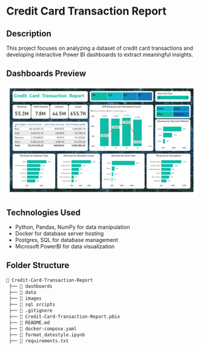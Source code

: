 # Credit Card Transaction Report

## Description

This project focuses on analyzing a dataset of credit card transactions and developing interactive Power BI dashboards to extract meaningful insights.

## Dashboards Preview

![Dashboard Screenshot](images/Credit_Card_Transactions_Report.jpg)

## Technologies Used

- Python, Pandas, NumPy for data manipulation
- Docker for database server hosting
- Postgres, SQL for database management
- Microsoft PowerBI for data visualization

## Folder Structure

```
📂 Credit-Card-Transaction-Report
 ├── 📂 dashboards
 ├── 📂 data
 ├── 📂 images
 ├── 📂 sql srcipts
 ├── 📜 .gitignore
 ├── 📜 Credit-Card-Transaction-Report.pbix
 ├── 📜 README.md            
 ├── 📜 docker-compose.yaml
 ├── 📜 format_datestyle.ipynb
 ├── 📜 requirements.txt      
```
